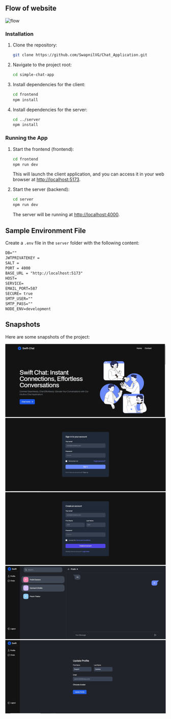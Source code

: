
## Flow of website

![flow](https://i.imgur.com/trbch64.png)


### Installation

1. Clone the repository:

    ```bash
    git clone https://github.com/SwapnilVG/Chat_Application.git
    ```

2. Navigate to the project root:

    ```bash
    cd simple-chat-app
    ```

3. Install dependencies for the client:

    ```bash
    cd frontend
    npm install
    ```

4. Install dependencies for the server:

    ```bash
    cd ../server
    npm install
    ```

### Running the App

1. Start the frontend (frontend):

    ```bash
    cd frontend
    npm run dev
    ```

   This will launch the client application, and you can access it in your web browser at [http://localhost:5173](http://localhost:5173).

2. Start the server (backend):

    ```bash
    cd server
    npm run dev
    ```

   The server will be running at [http://localhost:4000](http://localhost:4000).


## Sample Environment File 

Create a `.env` file in the `server` folder with the following content:

```env
DB=""
JWTPRIVATEKEY = 
SALT = 
PORT = 4000
BASE_URL = "http://localhost:5173"
HOST=
SERVICE=
EMAIL_PORT=587
SECURE= true
SMTP_USER=""
SMTP_PASS=""
NODE_ENV=development
```

## Snapshots

Here are some snapshots of the project:

![Home Screen](/images/Home.jpg)
![Login](/images/login.jpg)
![Register](/images/register.jpg)
![ChatHome](/images/Chat.jpg)
![Profile](/images/profile.jpg)


